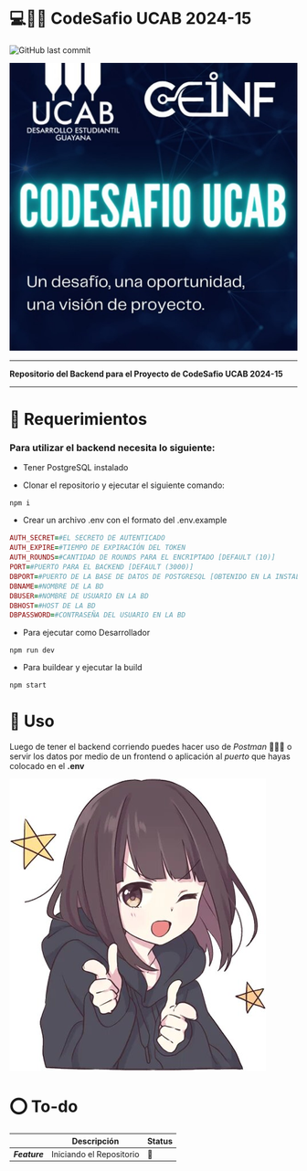 # 💻🐱‍🐉 CodeSafio UCAB 2024-15

![GitHub last commit](https://img.shields.io/github/last-commit/AlejandroJRosas/codesafio-backend)

<img src='codesafio.jpg'>

****
**Repositorio del Backend para el Proyecto de CodeSafio UCAB 2024-15**
****

# 📃 Requerimientos

### Para utilizar el backend necesita lo siguiente:

- Tener PostgreSQL instalado

- Clonar el repositorio y ejecutar el siguiente comando:

```pwsh
npm i
```

- Crear un archivo .env con el formato del .env.example

```rb
AUTH_SECRET=#EL SECRETO DE AUTENTICADO
AUTH_EXPIRE=#TIEMPO DE EXPIRACIÓN DEL TOKEN
AUTH_ROUNDS=#CANTIDAD DE ROUNDS PARA EL ENCRIPTADO [DEFAULT (10)]
PORT=#PUERTO PARA EL BACKEND [DEFAULT (3000)]
DBPORT=#PUERTO DE LA BASE DE DATOS DE POSTGRESQL [OBTENIDO EN LA INSTALACIÓN DE PG]
DBNAME=#NOMBRE DE LA BD
DBUSER=#NOMBRE DE USUARIO EN LA BD
DBHOST=#HOST DE LA BD
DBPASSWORD=#CONTRASEÑA DEL USUARIO EN LA BD
```

- Para ejecutar como Desarrollador

```pwsh
npm run dev
```

- Para buildear y ejecutar la build

```pwsh
npm start
```

# 🤙 Uso


Luego de tener el backend corriendo puedes hacer uso de *Postman* 👩‍🚀🚀 o servir los datos por medio de un frontend o aplicación al *puerto* que hayas colocado en el **.env**

<img src='cuchau.jpg'>

# ⭕ To-do
|| Descripción | Status |
| --- | --- | --- |
| ***Feature*** | Iniciando el Repositorio | 🔄 |
